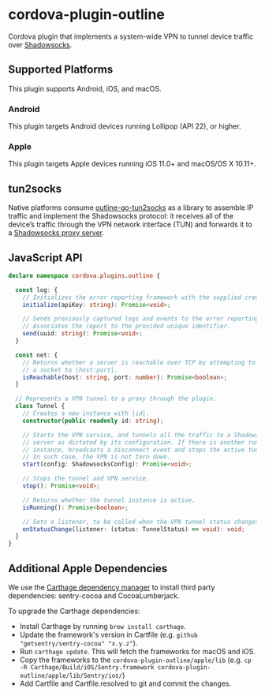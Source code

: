 # cordova-plugin-outline

Cordova plugin that implements a system-wide VPN to tunnel device traffic over [Shadowsocks](https://shadowsocks.org/).

## Supported Platforms

This plugin supports Android, iOS, and macOS.

### Android
This plugin targets Android devices running Lollipop (API 22), or higher.

### Apple
This plugin targets Apple devices running iOS 11.0+ and macOS/OS X 10.11+.


## tun2socks

Native platforms consume [outline-go-tun2socks](https://github.com/Jigsaw-Code/outline-go-tun2socks) as a library to assemble IP traffic and implement the Shadowsocks protocol: it receives all of the device’s traffic through the VPN network interface (TUN) and forwards it to a [Shadowsocks proxy server](https://github.com/Jigsaw-Code/outline-ss-server).


## JavaScript API

```ts
declare namespace cordova.plugins.outline {

  const log: {
    // Initializes the error reporting framework with the supplied credentials.
    initialize(apiKey: string): Promise<void>;

    // Sends previously captured logs and events to the error reporting framework.
    // Associates the report to the provided unique identifier.
    send(uuid: string): Promise<void>;
  }

  const net: {
    // Returns whether a server is reachable over TCP by attempting to establish
    // a socket to |host:port|.
    isReachable(host: string, port: number): Promise<boolean>;
  }

  // Represents a VPN tunnel to a proxy through the plugin.
  class Tunnel {
    // Creates a new instance with |id|.
    constructor(public readonly id: string);

    // Starts the VPN service, and tunnels all the traffic to a Shadowsocks proxy
    // server as dictated by its configuration. If there is another running
    // instance, broadcasts a disconnect event and stops the active tunnel.
    // In such case, the VPN is not torn down.
    start(config: ShadowsocksConfig): Promise<void>;

    // Stops the tunnel and VPN service.
    stop(): Promise<void>;

    // Returns whether the tunnel instance is active.
    isRunning(): Promise<boolean>;

    // Sets a listener, to be called when the VPN tunnel status changes.
    onStatusChange(listener: (status: TunnelStatus) => void): void;
  }
}
```

## Additional Apple Dependencies

We use the [Carthage dependency manager](https://github.com/Carthage/Carthage) to install third party dependencies: sentry-cocoa and CocoaLumberjack.

To upgrade the Carthage dependencies:
* Install Carthage by running `brew install carthage`.
* Update the framework's version in Cartfile (e.g. `github "getsentry/sentry-cocoa" "x.y.z"`).
* Run `carthage update`. This will fetch the frameworks for macOS and iOS.
* Copy the frameworks to the `cordova-plugin-outline/apple/lib` (e.g. `cp -R Carthage/Build/iOS/Sentry.framework cordova-plugin-outline/apple/lib/Sentry/ios/`)
* Add Cartfile and Cartfile.resolved to git and commit the changes.

